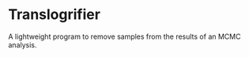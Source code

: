 Translogrifier
==============

A lightweight program to remove samples from the results of an MCMC analysis.